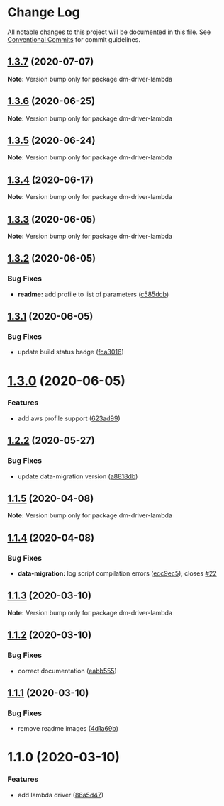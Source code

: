# Change Log

All notable changes to this project will be documented in this file.
See [Conventional Commits](https://conventionalcommits.org) for commit guidelines.

## [1.3.7](https://github.com/theBenForce/data-migration/compare/dm-driver-lambda@1.3.6...dm-driver-lambda@1.3.7) (2020-07-07)

**Note:** Version bump only for package dm-driver-lambda





## [1.3.6](https://github.com/theBenForce/data-migration/compare/dm-driver-lambda@1.3.5...dm-driver-lambda@1.3.6) (2020-06-25)

**Note:** Version bump only for package dm-driver-lambda





## [1.3.5](https://github.com/theBenForce/data-migration/compare/dm-driver-lambda@1.3.4...dm-driver-lambda@1.3.5) (2020-06-24)

**Note:** Version bump only for package dm-driver-lambda





## [1.3.4](https://github.com/theBenForce/data-migration/compare/dm-driver-lambda@1.3.3...dm-driver-lambda@1.3.4) (2020-06-17)

**Note:** Version bump only for package dm-driver-lambda





## [1.3.3](https://github.com/theBenForce/data-migration/compare/dm-driver-lambda@1.3.2...dm-driver-lambda@1.3.3) (2020-06-05)

**Note:** Version bump only for package dm-driver-lambda





## [1.3.2](https://github.com/theBenForce/data-migration/compare/dm-driver-lambda@1.3.1...dm-driver-lambda@1.3.2) (2020-06-05)


### Bug Fixes

* **readme:** add profile to list of parameters ([c585dcb](https://github.com/theBenForce/data-migration/commit/c585dcbf5d64e8b4b2114331ec985a27d9b1c220))





## [1.3.1](https://github.com/theBenForce/data-migration/compare/dm-driver-lambda@1.3.0...dm-driver-lambda@1.3.1) (2020-06-05)


### Bug Fixes

* update build status badge ([fca3016](https://github.com/theBenForce/data-migration/commit/fca30163298966032970a8d55e4513fe3f37e351))





# [1.3.0](https://github.com/theBenForce/data-migration/compare/dm-driver-lambda@1.2.2...dm-driver-lambda@1.3.0) (2020-06-05)


### Features

* add aws profile support ([623ad99](https://github.com/theBenForce/data-migration/commit/623ad9970d9b38396079711e965c45b4f79d21e9))





## [1.2.2](https://github.com/theBenForce/data-migration/compare/dm-driver-lambda@1.2.1...dm-driver-lambda@1.2.2) (2020-05-27)


### Bug Fixes

* update data-migration version ([a8818db](https://github.com/theBenForce/data-migration/commit/a8818db1c6c1425c6dc15943158289b4359b8aec))





## [1.1.5](https://github.com/theBenForce/data-migration/compare/dm-driver-lambda@1.1.4...dm-driver-lambda@1.1.5) (2020-04-08)

**Note:** Version bump only for package dm-driver-lambda





## [1.1.4](https://github.com/theBenForce/data-migration/compare/dm-driver-lambda@1.1.3...dm-driver-lambda@1.1.4) (2020-04-08)


### Bug Fixes

* **data-migration:** log script compilation errors ([ecc9ec5](https://github.com/theBenForce/data-migration/commit/ecc9ec5e7802f3cf63ddd8fafc0d132dc558065a)), closes [#22](https://github.com/theBenForce/data-migration/issues/22)





## [1.1.3](https://github.com/theBenForce/data-migration/compare/dm-driver-lambda@1.1.2...dm-driver-lambda@1.1.3) (2020-03-10)

**Note:** Version bump only for package dm-driver-lambda





## [1.1.2](https://github.com/theBenForce/data-migration/compare/dm-driver-lambda@1.1.1...dm-driver-lambda@1.1.2) (2020-03-10)


### Bug Fixes

* correct documentation ([eabb555](https://github.com/theBenForce/data-migration/commit/eabb555a61d37c2726bd33b3599dc10544572b06))





## [1.1.1](https://github.com/theBenForce/data-migration/compare/dm-driver-lambda@1.1.0...dm-driver-lambda@1.1.1) (2020-03-10)


### Bug Fixes

* remove readme images ([4d1a69b](https://github.com/theBenForce/data-migration/commit/4d1a69b1c9329d30791520a7febd18c465589b86))





# 1.1.0 (2020-03-10)


### Features

* add lambda driver ([86a5d47](https://github.com/theBenForce/data-migration/commit/86a5d47c87d8a8273a62b937927b29ee2eaea6b7))
